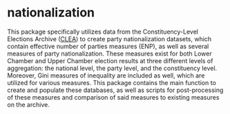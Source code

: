 # nationalization

This package specifically utilizes data from the Constituency-Level Elections Archive ([CLEA](http://www.electiondataarchive.org./)) to 
	     create party nationalization datasets, which contain effective number of parties measures (ENP), as well as several measures of party nationalization.
	     These measures exist for both Lower Chamber and Upper Chamber election results at three different levels of aggregation: the national level,
	     the party level, and the constituency level. Moreover, Gini measures of inequality are included as well, which are utilized for various measures. This
	     package contains the main function to create and populate these databases, as well as scripts for post-processing of these measures and comparison of
	     said measures to existing measures on the archive.
